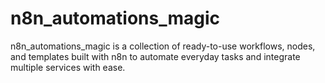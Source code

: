# n8n_automations_magic
n8n_automations_magic is a collection of ready-to-use workflows, nodes, and templates built with n8n  to automate everyday tasks and integrate multiple services with ease.
